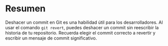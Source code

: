 # Resumen

Deshacer un commit en Git es una habilidad útil para los desarrolladores. Al usar el comando `git revert`, puedes deshacer un commit sin reescribir la historia de tu repositorio. Recuerda elegir el commit correcto a revertir y escribir un mensaje de commit significativo.
